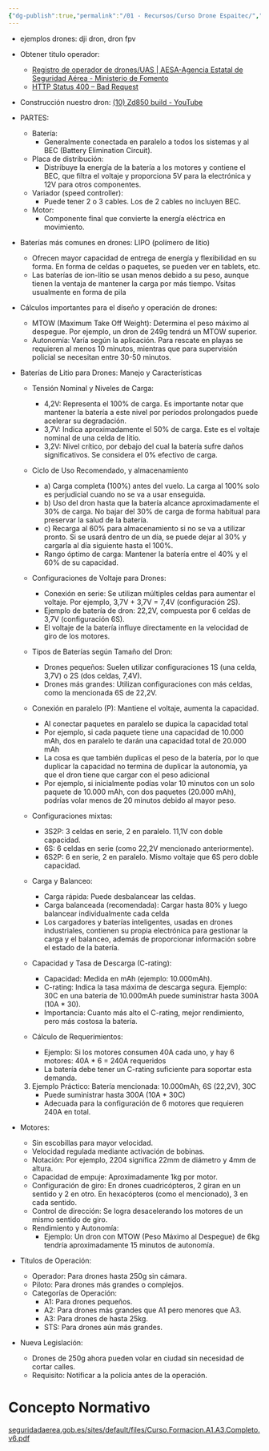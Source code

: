 ```yaml
---
{"dg-publish":true,"permalink":"/01 - Recursos/Curso Drone Espaitec/","noteIcon":""}
---
```



- ejemplos drones: dji dron, dron fpv

- Obtener titulo operador: 
	- [Registro de operador de drones/UAS | AESA-Agencia Estatal de Seguridad Aérea - Ministerio de Fomento](https://www.seguridadaerea.gob.es/es/ambitos/drones/registro-de-operador-de-drones-uas)
	- [HTTP Status 400 – Bad Request](https://sede.seguridadaerea.gob.es/fire-signature/public/chooseCertificateOriginService)

- Construcción nuestro dron: [(10) Zd850 build - YouTube](https://www.youtube.com/playlist?list=PLq8CK9yN-s_dqlWjc8TeKk-9_cbGYpRhB)

- PARTES:
	- Batería: 
		- Generalmente conectada en paralelo a todos los sistemas y al BEC (Battery Elimination Circuit).
	- Placa de distribución: 
		- Distribuye la energía de la batería a los motores y contiene el BEC, que filtra el voltaje y proporciona 5V para la electrónica y 12V para otros componentes.
	- Variador (speed controller): 
		- Puede tener 2 o 3 cables. Los de 2 cables no incluyen BEC.
	- Motor: 
		- Componente final que convierte la energía eléctrica en movimiento.


- Baterías más comunes en drones: LIPO (polímero de litio)
	- Ofrecen mayor capacidad de entrega de energía y flexibilidad en su forma. En forma de celdas o paquetes, se pueden ver en tablets, etc.
	- Las baterías de ion-litio se usan menos debido a su peso, aunque tienen la ventaja de mantener la carga por más tiempo. Vsitas usualmente en forma de pila

- Cálculos importantes para el diseño y operación de drones:
	- MTOW (Maximum Take Off Weight): Determina el peso máximo al despegue. Por ejemplo, un dron de 249g tendrá un MTOW superior.
	- Autonomía: Varía según la aplicación. Para rescate en playas se requieren al menos 10 minutos, mientras que para supervisión policial se necesitan entre 30-50 minutos.


- Baterías de Litio para Drones: Manejo y Características

	- Tensión Nominal y Niveles de Carga:
		- 4,2V: Representa el 100% de carga. Es importante notar que mantener la batería a este nivel por períodos prolongados puede acelerar su degradación.
	    - 3,7V: Indica aproximadamente el 50% de carga. Este es el voltaje nominal de una celda de litio.
	    - 3,2V: Nivel crítico, por debajo del cual la batería sufre daños significativos. Se considera el 0% efectivo de carga.

	- Ciclo de Uso Recomendado, y almacenamiento
		- a) Carga completa (100%) antes del vuelo. La carga al 100% solo es perjudicial cuando no se va a usar enseguida.
		- b) Uso del dron hasta que la batería alcance aproximadamente el 30% de carga. No bajar del 30% de carga de forma habitual para preservar la salud de la batería.
		- c) Recarga al 60% para almacenamiento si no se va a utilizar pronto. Si se usará dentro de un día, se puede dejar al 30% y cargarla al día siguiente hasta el 100%.
	    - Rango óptimo de carga: Mantener la batería entre el 40% y el 60% de su capacidad.
	
	- Configuraciones de Voltaje para Drones:
	    - Conexión en serie: Se utilizan múltiples celdas para aumentar el voltaje. Por ejemplo, 3,7V + 3,7V = 7,4V (configuración 2S).
	    - Ejemplo de batería de dron: 22,2V, compuesta por 6 celdas de 3,7V (configuración 6S).
	    - El voltaje de la batería influye directamente en la velocidad de giro de los motores.
	
	- Tipos de Baterías según Tamaño del Dron:
	    - Drones pequeños: Suelen utilizar configuraciones 1S (una celda, 3,7V) o 2S (dos celdas, 7,4V).
	    - Drones más grandes: Utilizan configuraciones con más celdas, como la mencionada 6S de 22,2V.
	
	- Conexión en paralelo (P): Mantiene el voltaje, aumenta la capacidad.
		- Al conectar paquetes en paralelo se dupica la capacidad total
		- Por ejemplo, si cada paquete tiene una capacidad de 10.000 mAh, dos en paralelo te darán una capacidad total de 20.000 mAh
		- La cosa es que también duplicas el peso de la batería, por lo que duplicar la capacidad no termina de duplicar la autonomía, ya que el dron tiene que cargar con el peso adicional
		- Por ejemplo, si inicialmente podías volar 10 minutos con un solo paquete de 10.000 mAh, con dos paquetes (20.000 mAh), podrías volar menos de 20 minutos debido al mayor peso.

	- Configuraciones mixtas:
        - 3S2P: 3 celdas en serie, 2 en paralelo. 11,1V con doble capacidad.
        - 6S: 6 celdas en serie (como 22,2V mencionado anteriormente).
        - 6S2P: 6 en serie, 2 en paralelo. Mismo voltaje que 6S pero doble capacidad.

	- Carga y Balanceo:
	    - Carga rápida: Puede desbalancear las celdas.
	    - Carga balanceada (recomendada): Cargar hasta 80% y luego balancear individualmente cada celda
	    - Los cargadores y baterías inteligentes, usadas en drones industriales, contienen su propia electrónica para gestionar la carga y el balanceo, además de proporcionar información sobre el estado de la batería.

	- Capacidad y Tasa de Descarga (C-rating):
	    - Capacidad: Medida en mAh (ejemplo: 10.000mAh).
	    - C-rating: Indica la tasa máxima de descarga segura. Ejemplo: 30C en una batería de 10.000mAh puede suministrar hasta 300A (10A * 30).
	    - Importancia: Cuanto más alto el C-rating, mejor rendimiento, pero más costosa la batería.
	- Cálculo de Requerimientos:
	    - Ejemplo: Si los motores consumen 40A cada uno, y hay 6 motores: 40A * 6 = 240A requeridos
	    - La batería debe tener un C-rating suficiente para soportar esta demanda.
	3. Ejemplo Práctico: Batería mencionada: 10.000mAh, 6S (22,2V), 30C
	    - Puede suministrar hasta 300A (10A * 30C)
	    - Adecuada para la configuración de 6 motores que requieren 240A en total.


- Motores:
    - Sin escobillas para mayor velocidad.
    - Velocidad regulada mediante activación de bobinas.
    - Notación: Por ejemplo, 2204 significa 22mm de diámetro y 4mm de altura.
    - Capacidad de empuje: Aproximadamente 1kg por motor.
    - Configuración de giro: En drones cuadricópteros, 2 giran en un sentido y 2 en otro. En hexacópteros (como el mencionado), 3 en cada sentido.
    - Control de dirección: Se logra desacelerando los motores de un mismo sentido de giro.
	- Rendimiento y Autonomía:
	    - Ejemplo: Un dron con MTOW (Peso Máximo al Despegue) de 6kg tendría aproximadamente 15 minutos de autonomía.


- Títulos de Operación:
    - Operador: Para drones hasta 250g sin cámara.
    - Piloto: Para drones más grandes o complejos.
	- Categorías de Operación:
	    - A1: Para drones pequeños.
	    - A2: Para drones más grandes que A1 pero menores que A3.
	    - A3: Para drones de hasta 25kg.
	    - STS: Para drones aún más grandes.

- Nueva Legislación:
    - Drones de 250g ahora pueden volar en ciudad sin necesidad de cortar calles.
    - Requisito: Notificar a la policía antes de la operación.


# Concepto Normativo
[seguridadaerea.gob.es/sites/default/files/Curso.Formacion.A1.A3.Completo.v6.pdf](https://www.seguridadaerea.gob.es/sites/default/files/Curso.Formacion.A1.A3.Completo.v6.pdf)
